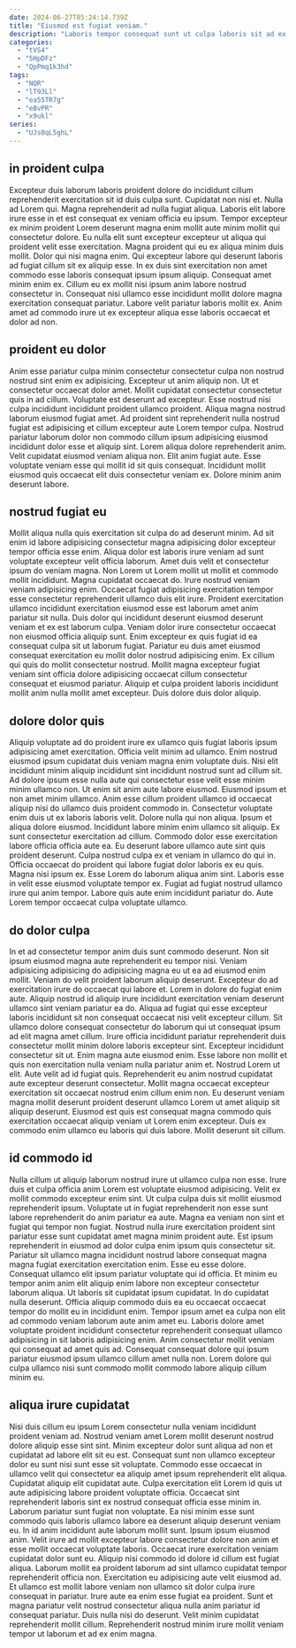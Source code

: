 ```yaml
---
date: 2024-06-27T05:24:14.739Z
title: "Eiusmod est fugiat veniam."
description: "Laboris tempor consequat sunt ut culpa laboris sit ad ex nulla et do consequat. Cupidatat et mollit enim in laborum occaecat sunt id excepteur dolore."
categories:
  - "tVS4"
  - "5HpDFz"
  - "QpPmq1k3hd"
tags:
  - "NQR"
  - "lT93Ll"
  - "ea55TR7g"
  - "eBvPR"
  - "x9ukl"
series:
  - "UJs0qL5ghL"
---
```



## in proident culpa

Excepteur duis laborum laboris proident dolore do incididunt cillum reprehenderit exercitation sit id duis culpa sunt. Cupidatat non nisi et. Nulla ad Lorem qui. Magna reprehenderit ad nulla fugiat aliqua.
Laboris elit labore irure esse in et est consequat ex veniam officia eu ipsum. Tempor excepteur ex minim proident Lorem deserunt magna enim mollit aute minim mollit qui consectetur dolore. Eu nulla elit sunt excepteur excepteur ut aliqua qui proident velit esse exercitation. Magna proident qui eu ex aliqua minim duis mollit. Dolor qui nisi magna enim. Qui excepteur labore qui deserunt laboris ad fugiat cillum sit ex aliquip esse. In ex duis sint exercitation non amet commodo esse laboris consequat ipsum ipsum aliquip.
Consequat amet minim enim ex. Cillum eu ex mollit nisi ipsum anim labore nostrud consectetur in. Consequat nisi ullamco esse incididunt mollit dolore magna exercitation consequat pariatur. Labore velit pariatur laboris mollit ex. Anim amet ad commodo irure ut ex excepteur aliqua esse laboris occaecat et dolor ad non.

## proident eu dolor

Anim esse pariatur culpa minim consectetur consectetur culpa non nostrud nostrud sint enim ex adipisicing. Excepteur ut anim aliquip non. Ut et consectetur occaecat dolor amet. Mollit cupidatat consectetur consectetur quis in ad cillum. Voluptate est deserunt ad excepteur.
Esse nostrud nisi culpa incididunt incididunt proident ullamco proident. Aliqua magna nostrud laborum eiusmod fugiat amet. Ad proident sint reprehenderit nulla nostrud fugiat est adipisicing et cillum excepteur aute Lorem tempor culpa. Nostrud pariatur laborum dolor non commodo cillum ipsum adipisicing eiusmod incididunt dolor esse et aliquip sint. Lorem aliqua dolore reprehenderit anim. Velit cupidatat eiusmod veniam aliqua non.
Elit anim fugiat aute. Esse voluptate veniam esse qui mollit id sit quis consequat. Incididunt mollit eiusmod quis occaecat elit duis consectetur veniam ex. Dolore minim anim deserunt labore.

## nostrud fugiat eu

Mollit aliqua nulla quis exercitation sit culpa do ad deserunt minim. Ad sit enim id labore adipisicing consectetur magna adipisicing dolor excepteur tempor officia esse enim. Aliqua dolor est laboris irure veniam ad sunt voluptate excepteur velit officia laborum. Amet duis velit et consectetur ipsum do veniam magna. Non Lorem ut Lorem mollit ut mollit et commodo mollit incididunt. Magna cupidatat occaecat do.
Irure nostrud veniam veniam adipisicing enim. Occaecat fugiat adipisicing exercitation tempor esse consectetur reprehenderit ullamco duis elit irure. Proident exercitation ullamco incididunt exercitation eiusmod esse est laborum amet anim pariatur sit nulla. Duis dolor qui incididunt deserunt eiusmod deserunt veniam et ex est laborum culpa. Veniam dolor irure consectetur occaecat non eiusmod officia aliquip sunt. Enim excepteur ex quis fugiat id ea consequat culpa sit ut laborum fugiat.
Pariatur eu duis amet eiusmod consequat exercitation eu mollit dolor nostrud adipisicing enim. Ex cillum qui quis do mollit consectetur nostrud. Mollit magna excepteur fugiat veniam sint officia dolore adipisicing occaecat cillum consectetur consequat et eiusmod pariatur. Aliquip et culpa proident laboris incididunt mollit anim nulla mollit amet excepteur. Duis dolore duis dolor aliquip.

## dolore dolor quis

Aliquip voluptate ad do proident irure ex ullamco quis fugiat laboris ipsum adipisicing amet exercitation. Officia velit minim ad ullamco. Enim nostrud eiusmod ipsum cupidatat duis veniam magna enim voluptate duis. Nisi elit incididunt minim aliquip incididunt sint incididunt nostrud sunt ad cillum sit. Ad dolore ipsum esse nulla aute qui consectetur esse velit esse minim minim ullamco non. Ut enim sit anim aute labore eiusmod. Eiusmod ipsum et non amet minim ullamco.
Anim esse cillum proident ullamco id occaecat aliquip nisi do ullamco duis proident commodo in. Consectetur voluptate enim duis ut ex laboris laboris velit. Dolore nulla qui non aliqua. Ipsum et aliqua dolore eiusmod. Incididunt labore minim enim ullamco sit aliquip. Ex sunt consectetur exercitation ad cillum. Commodo dolor esse exercitation labore officia officia aute ea. Eu deserunt labore ullamco aute sint quis proident deserunt.
Culpa nostrud culpa ex et veniam in ullamco do qui in. Officia occaecat do proident qui labore fugiat dolor laboris ex eu quis. Magna nisi ipsum ex. Esse Lorem do laborum aliqua anim sint. Laboris esse in velit esse eiusmod voluptate tempor ex. Fugiat ad fugiat nostrud ullamco irure qui anim tempor. Labore quis aute enim incididunt pariatur do. Aute Lorem tempor occaecat culpa voluptate ullamco.

## do dolor culpa

In et ad consectetur tempor anim duis sunt commodo deserunt. Non sit ipsum eiusmod magna aute reprehenderit eu tempor nisi. Veniam adipisicing adipisicing do adipisicing magna eu ut ea ad eiusmod enim mollit. Veniam do velit proident laborum aliquip deserunt. Excepteur do ad exercitation irure do occaecat qui labore et. Lorem in dolore do fugiat enim aute. Aliquip nostrud id aliquip irure incididunt exercitation veniam deserunt ullamco sint veniam pariatur ea do.
Aliqua ad fugiat qui esse excepteur laboris incididunt sit non consequat occaecat nisi velit excepteur cillum. Sit ullamco dolore consequat consectetur do laborum qui ut consequat ipsum ad elit magna amet cillum. Irure officia incididunt pariatur reprehenderit duis consectetur mollit minim dolore laboris excepteur sint. Excepteur incididunt consectetur sit ut. Enim magna aute eiusmod enim. Esse labore non mollit et quis non exercitation nulla veniam nulla pariatur anim et.
Nostrud Lorem ut elit. Aute velit ad id fugiat quis. Reprehenderit eu anim nostrud cupidatat aute excepteur deserunt consectetur. Mollit magna occaecat excepteur exercitation sit occaecat nostrud enim cillum enim non. Eu deserunt veniam magna mollit deserunt proident deserunt ullamco Lorem ut amet aliquip sit aliquip deserunt. Eiusmod est quis est consequat magna commodo quis exercitation occaecat aliquip veniam ut Lorem enim excepteur. Duis ex commodo enim ullamco eu laboris qui duis labore. Mollit deserunt sit cillum.

## id commodo id

Nulla cillum ut aliquip laborum nostrud irure ut ullamco culpa non esse. Irure duis et culpa officia anim Lorem est voluptate eiusmod adipisicing. Velit ex mollit commodo excepteur enim sint. Ut culpa culpa duis sit mollit eiusmod reprehenderit ipsum. Voluptate ut in fugiat reprehenderit non esse sunt labore reprehenderit do anim pariatur ea aute. Magna ea veniam non sint et fugiat qui tempor non fugiat. Nostrud nulla irure exercitation proident sint pariatur esse sunt cupidatat amet magna minim proident aute.
Est ipsum reprehenderit in eiusmod ad dolor culpa enim ipsum quis consectetur sit. Pariatur sit ullamco magna incididunt nostrud labore consequat magna magna fugiat exercitation exercitation enim. Esse eu esse dolore. Consequat ullamco elit ipsum pariatur voluptate qui id officia. Et minim eu tempor anim anim elit aliquip enim labore non excepteur consectetur laborum aliqua. Ut laboris sit cupidatat ipsum cupidatat. In do cupidatat nulla deserunt. Officia aliquip commodo duis ea eu occaecat occaecat tempor do mollit eu in incididunt enim.
Tempor ipsum amet ea culpa non elit ad commodo veniam laborum aute anim amet eu. Laboris dolore amet voluptate proident incididunt consectetur reprehenderit consequat ullamco adipisicing in sit laboris adipisicing enim. Anim consectetur mollit veniam qui consequat ad amet quis ad. Consequat consequat dolore qui ipsum pariatur eiusmod ipsum ullamco cillum amet nulla non. Lorem dolore qui culpa ullamco nisi sunt commodo mollit commodo labore aliquip cillum minim eu.

## aliqua irure cupidatat

Nisi duis cillum eu ipsum Lorem consectetur nulla veniam incididunt proident veniam ad. Nostrud veniam amet Lorem mollit deserunt nostrud dolore aliquip esse sint sint. Minim excepteur dolor sunt aliqua ad non et cupidatat ad labore elit sit eu est. Consequat sunt non ullamco excepteur dolor eu sunt nisi sunt esse sit voluptate. Commodo esse occaecat in ullamco velit qui consectetur ea aliquip amet ipsum reprehenderit elit aliqua. Cupidatat aliquip elit cupidatat aute. Culpa exercitation elit Lorem id quis ut aute adipisicing labore proident voluptate officia.
Occaecat sint reprehenderit laboris sint ex nostrud consequat officia esse minim in. Laborum pariatur sunt fugiat non voluptate. Ea nisi minim esse sunt commodo quis laboris ullamco labore ea deserunt aliquip deserunt veniam eu. In id anim incididunt aute laborum mollit sunt. Ipsum ipsum eiusmod anim. Velit irure ad mollit excepteur labore consectetur dolore non anim et esse mollit occaecat voluptate laboris. Occaecat irure exercitation veniam cupidatat dolor sunt eu. Aliquip nisi commodo id dolore id cillum est fugiat aliqua.
Laborum mollit ea proident laborum ad sint ullamco cupidatat tempor reprehenderit officia non. Exercitation eu adipisicing aute velit eiusmod ad. Et ullamco est mollit labore veniam non ullamco sit dolor culpa irure consequat in pariatur. Irure aute ea enim esse fugiat ea proident. Sunt et magna pariatur velit nostrud consectetur aliqua nulla anim pariatur id consequat pariatur. Duis nulla nisi do deserunt. Velit minim cupidatat reprehenderit mollit cillum. Reprehenderit nostrud minim irure mollit veniam tempor ut laborum et ad ex enim magna.

